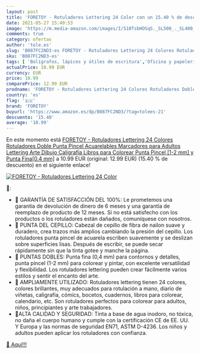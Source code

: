 ```yaml
---
layout: post
title: 'FORETOY - Rotuladores Lettering 24 Color con un 15.40 % de descuento'
date: 2021-05-27 15:49:53
image: 'https://m.media-amazon.com/images/I/510TsbHOSqS._SL500_._SL400_.jpg'
comments: true
category: ofertas
author: 'tole.es'
slug: 'B087FC2ND3-es FORETOY - Rotuladores Lettering 24 Colores Rotuladores...'
sku: 'B087FC2ND3-es'
tags: [ 'Bolígrafos, lápices y útiles de escritura','Oficina y papelería','Rotuladores y subrayadores','colorear','foretoy','rotuladores', ]
actualPrice: 10.99 EUR
currency: EUR
price: 10.99
comparePrice: 12.99 EUR
prodname: 'FORETOY - Rotuladores Lettering 24 Colores Rotuladores Doble Punta Pincel Acuarelables Marcadores para Adultos Lettering Arte Dibujo Caligrafía Libros para Colorear  Punta Pincel [1-2 mm] y Punta Fina[0.4 mm]'
country: 'es'
flag: '🇪🇸'
brand: 'FORETOY'
buyurl: 'https://www.amazon.es/dp/B087FC2ND3/?tag=tolees-21'
descuento: '15.40'
average: '10.99'
---
```


En este momento está [FORETOY - Rotuladores Lettering 24 Colores Rotuladores Doble Punta Pincel Acuarelables Marcadores para Adultos Lettering Arte Dibujo Caligrafía Libros para Colorear  Punta Pincel [1-2 mm] y Punta Fina[0.4 mm]](https://www.amazon.es/dp/B087FC2ND3/?tag=tolees-21) a 10.99 EUR (original: 12.99 EUR) (15.40 %  de descuento) en el siguiente enlace!

[![FORETOY - Rotuladores Lettering 24 Color](https://m.media-amazon.com/images/I/510TsbHOSqS._SL500_._SL400_.jpg)](https://www.amazon.es/dp/B087FC2ND3/?tag=tolees-21)

🔎:

- 🎨 GARANTÍA DE SATISFACCIÓN DEL 100%: Le prometemos una garantía de devolución de dinero de 6 meses y una garantía de reemplazo de producto de 12 meses. Si no está satisfecho con los productos o los rotuladores están dañados, comuníquese con nosotros.
- 🎨 PUNTA DEL CEPILLO: Cabezal de cepillo de fibra de nailon suave y duradero, crea trazos más amplios cambiando la presión del cepillo. Los rotuladores punta pincel de acuarela escriben suavemente y se deslizan sobre superficies lisas. Después de escribir, se puede secar rápidamente sin que la tinta gotee y manche la página.
- 🎨 PUNTAS DOBLES: Punta fina (0,4 mm) para contornos y detalles, punta pincel (1-2 mm) para colorear y pintar, con excelente versatilidad y flexibilidad. Los rotuladores lettering pueden crear fácilmente varios estilos y sentir el encanto del arte.
- 🎨 AMPLIAMENTE UTILIZADO: Rotuladores lettering tienen 24 colores, colores brillantes, muy adecuados para rotulación a mano, diario de viñetas, caligrafía, cómics, bocetos, cuadernos, libros para colorear, calendario, etc. Son rotuladores perfectos para colorear para adultos, niños, principiantes y arte trabajadores.
- 🎨ALTA CALIDAD Y SEGURIDAD: Tinta a base de agua inodoro, no tóxica, no daña el cuerpo humano y cumple con la certificación CE de EE. UU. Y Europa y las normas de seguridad EN71, ASTM D-4236. Los niños y adultos pueden aplicar los rotuladores con confianza.

[🛒 Aquí!!!](https://www.amazon.es/dp/B087FC2ND3/?tag=tolees-21)
